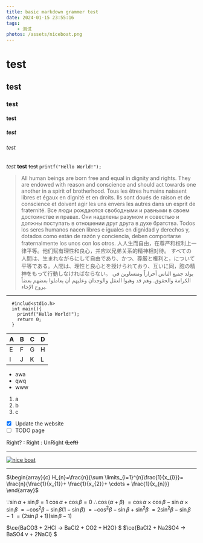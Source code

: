 ```yaml
---
title: basic markdown grammer test
date: 2024-01-15 23:55:16
tags:
    - 测试
photos: /assets/niceboat.png
---
```


# test
## test
### test
#### test
##### test
###### test
*test*
**test**
~~test~~
`printf("Hello World!");`
>All human beings are born free and equal in dignity and rights. They are endowed with reason and conscience and should act towards one another in a spirit of brotherhood.
>Tous les êtres humains naissent libres et égaux en dignité et en droits. Ils sont doués de raison et de conscience et doivent agir les uns envers les autres dans un esprit de fraternité.
>Все люди рождаются свободными и равными в своем достоинстве и правах. Они наделены разумом и совестью и должны поступать в отношении друг друга в духе братства.
>Todos los seres humanos nacen libres e iguales en dignidad y derechos y, dotados como están de razón y conciencia, deben comportarse fraternalmente los unos con los otros.
>人人生而自由，在尊严和权利上一律平等。他们赋有理性和良心，并应以兄弟关系的精神相对待。
>すべての人間は、生まれながらにして自由であり、かつ、尊厳と権利と，について平等である。人間は、理性と良心とを授けられており、互いに同，胞の精神をもって行動しなければならない。
>يولد جميع الناس أحراراً ومتساوين في الكرامة والحقوق. وهم قد وهبوا العقل والوجدان وعليهم أن يعاملوا بعضهم بعضاً بروح الإخاء.

---

```
  #includ<stdio.h>
  int main(){
    printf("Hello World!");
    return 0;
  } 
```

| A | B | C | D |
| - | - | - | - |
| E | F | G | H |
| I | J | K | L |

- awa
- qwq
- www
  
1. a
2. b
3. c

- [x] Update the website
- [ ] TODO page

Right?
: Right
: UnRight ~~(Left)~~

---

[![nice boat](/assets/niceboat.png)](https://www.bilibili.com/video/BV1BD4y197Je/?t=278)

---

$\begin{array}{c} 
  H_{n}=\frac{n}{\sum \limits_{i=1}^{n}\frac{1}{x_{i}}}= \frac{n}{\frac{1}{x_{1}}+ \frac{1}{x_{2}}+ \cdots + \frac{1}{x_{n}}}  
\end{array}$

$\because \sin \alpha + \sin \beta = 1$
$\cos \alpha + \cos \beta = 0$
$\therefore \cos(\alpha+\beta)$
$= \cos \alpha \times \cos \beta - \sin \alpha \times \sin \beta$
$= -\cos^{2}{\beta} - \sin{\beta}(1 - \sin{\beta})$
$= -\cos^{2}{\beta} - \sin{\beta} + \sin^{2}{\beta}$
$= 2\sin^{2}{\beta} - \sin{\beta}-1$
$= (2\sin{\beta} + 1)(\sin{\beta} - 1)$

$\ce{BaCO3 + 2HCl -> BaCl2 + CO2 + H2O} $
$\ce{BaCl2 + Na2SO4 -> BaSO4 v + 2NaCl} $